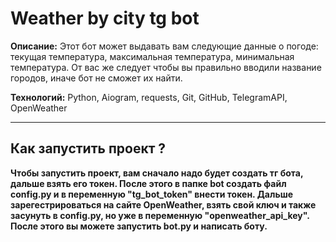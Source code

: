 # Weather by city tg bot

**Описание:** Этот бот может выдавать вам следующие данные о погоде: текущая температура, максимальная температура, минимальная температура. От вас же следует чтобы вы правильно вводили название городов, иначе бот не сможет их найти.

**Технологий:** Python, Aiogram, requests, Git, GitHub, TelegramAPI, OpenWeather

---

## Как запустить проект ?

**Чтобы запустить проект, вам сначало надо будет создать тг бота, дальше взять его токен. После этого в папке bot создать файл config.py и в переменную "tg_bot_token" внести токен. Дальше зарегестрироваться на сайте OpenWeather, взять свой ключ и также засунуть в config.py, но уже в переменную "openweather_api_key".  После этого вы можете запустить bot.py и написать боту.**